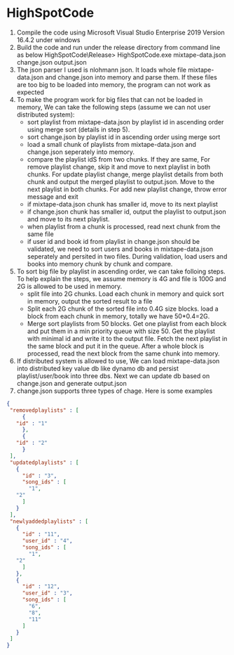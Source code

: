 # HighSpotCode
1. Compile the code using Microsoft Visual Studio Enterprise 2019 Version 16.4.2 under windows
2. Build the code and run under the release directory from command line as below
         HighSpotCode\Release> HighSpotCode.exe mixtape-data.json change.json output.json
3. The json parser I used is nlohmann json. It loads whole file mixtape-data.json and change.json into memory and parse them. If these files are too big to be loaded into memory, the program can not work as expected
4. To make the program work for big files that can not be loaded in memory, We can take the following steps (assume we can not user distributed system):
    * sort playlist from mixtape-data.json by playlist id in ascending order using merge sort (details in step 5).
    * sort change.json by playlist id in ascending order using merge sort
    * load a small chunk of playlists from mixtape-data.json and change.json seperately into memory. 
    * compare the playlist idS from two chunks. If they are same, For remove playlist change, skip it and move to next playlist in both chunks. For update playlist change, merge playlist details from both chunk and output the merged playlist to output.json. Move to the next playlist in both chunks. For add new playlist change, throw error message and exit
    * if mixtape-data.json chunk has smaller id, move to its next playlist
    * if change.json chunk has smaller id, output the playlist to output.json and move to its next playlist.
    * when playlist from a chunk is processed, read next chunk from the same file
    * if user id and book id from playlist in change.json should be validated, we need to sort users and books in mixtape-data.json seperately and persited in two files. During validation, load users and books into memory chunk by chunk and compare.
 5. To sort big file by playlist in ascending order, we can take folloing steps. To help explain the steps, we assume memory is 4G and file is 100G and 2G is allowed to be used in memory.
    * split file into 2G chunks. Load each chunk in memory and quick sort in memory, output the sorted result to a file
    * Split each 2G chunk of the sorted file into 0.4G size blocks. load a block from each chunk in memory, totally we have 50*0.4=2G.
    * Merge sort playlists from 50 blocks. Get one playlist from each block and put them in a min priority queue with size 50. 
    Get the playlist with minimal id and write it to the output file. Fetch the next playlist in the same block and put it in the queue.
    After a whole block is processed, read the next block from the same chunk into memory.
 6. If distributed system is allowed to use, We can load mixtape-data.json into distributed key value db like dynamo db and persist playlist/user/book into three dbs. Next we can update db based on change.json and generate output.json
 7. change.json supports three types of chage. Here is some examples
 ```json
 {
  "removedplaylists" : [
      {
	"id" : "1"
      },
      {
	"id" : "2"
      }
  ],
  "updatedplaylists" : [
    {
      "id" : "3",
      "song_ids" : [
        "1",
	"2"
      ]
    }
  ],
  "newlyaddedplaylists" : [
    {
      "id" : "11",
      "user_id" : "4",
      "song_ids" : [
        "1",
	"2"
      ]
    },
    {
      "id" : "12",
      "user_id" : "3",
      "song_ids" : [
        "6",
        "8",
        "11"
      ]
    }
  ]
}
```
  
